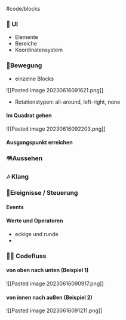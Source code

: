 #code/blocks

### 💾 UI
- Elemente
- Bereiche
- Koordinatensystem

### 🐎Bewegung

- einzelne Blocks

![[Pasted image 20230616091621.png]]
- Rotationstypen: all-around, left-right, none

#### Im Quadrat gehen
![[Pasted image 20230616092203.png]]


#### Ausgangspunkt erreichen

### 🪅Aussehen

### 🎶 Klang


### 🧮Ereignisse / Steuerung 

#### Events
#### Werte und Operatoren
- eckige und runde
- 
### 🧑‍💻 Codefluss

#### von oben nach unten (Beispiel 1)

![[Pasted image 20230616090917.png]]

#### von innen nach außen (Beispiel 2)
![[Pasted image 20230616091211.png]]





